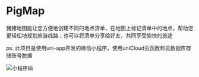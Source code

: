 # PigMap
猪猪地图能让您方便地创建不同的地点清单，在地图上标记清单中的地点，帮助您更轻松地规划旅游线路；也可以将清单分享给好友，共同享受愉快的旅途

ps. 此项目是使用uni-app开发的微信小程序，使用uniCloud云函数和云数据库存储账号数据

![小程序码](https://github.com/WBBB0730/PigMap/blob/main/static/qrcode.png)
